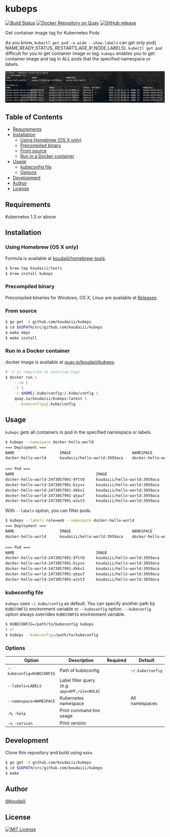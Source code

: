 # kubeps

[![Build Status](https://travis-ci.org/koudaiii/kubeps.svg?branch=master)](https://travis-ci.org/koudaiii/kubeps)
[![Docker Repository on Quay](https://quay.io/repository/koudaiii/kubeps/status "Docker Repository on Quay")](https://quay.io/repository/koudaiii/kubeps)
[![GitHub release](https://img.shields.io/github/release/koudaiii/kubeps.svg)](https://github.com/koudaiii/kubeps/releases)

Get container image tag for Kubernetes Pods

As you know, `kubectl get pod -o wide --show-labels` can get only pod( NAME,READY,STATUS, RESTARTS,AGE,IP,NODE,LABELS).
`kubectl get pod` difficult for you to get container image or tag.
`kubeps` enables you to get container image and tag in ALL pods that the specified namespace or labels.

![example](_images/example.png)

## Table of Contents

* [Requirements](#requirements)
* [Installation](#installation)
  + [Using Homebrew (OS X only)](#using-homebrew-os-x-only)
  + [Precompiled binary](#precompiled-binary)
  + [From source](#from-source)
  + [Run in a Docker container](#run-in-a-docker-container)
* [Usage](#usage)
  + [kubeconfig file](#kubeconfig-file)
  + [Options](#options)
* [Development](#development)
* [Author](#author)
* [License](#license)

## Requirements

Kubernetes 1.3 or above

## Installation

### Using Homebrew (OS X only)

Formula is available at [koudaiii/homebrew-tools](https://github.com/koudaiii/homebrew-tools).

```bash
$ brew tap koudaiii/tools
$ brew install kubeps
```

### Precompiled binary

Precompiled binaries for Windows, OS X, Linux are available at [Releases](https://github.com/koudaiii/kubeps/releases).

### From source

```bash
$ go get -d github.com/koudaiii/kubeps
$ cd $GOPATH/src/github.com/koudaiii/kubeps
$ make deps
$ make install
```

### Run in a Docker container

docker image is available at [quay.io/koudaiii/kubeps](https://quay.io/repository/koudaiii/kubeps).

```bash
# -t is required to colorize logs
$ docker run \
    --rm \
    -t \
    -v $HOME/.kube/config:/.kube/config \
    quay.io/koudaiii/kubeps:latest \
      -kubeconfig=/.kube/config
```

## Usage

`kubeps` gets all containers in pod in the specified namespace or labels.

```bash
$ kubeps --namespace docker-hello-world
=== Deployment ===
NAME                    IMAGE                           NAMESPACE
docker-hello-world      koudaiii/hello-world:3959aca    docker-hello-world

=== Pod ===
NAME                                    IMAGE                           STATUS  RESTARTS        START                           NAMESPACE
docker-hello-world-2473057991-9ftt0     koudaiii/hello-world:3959aca    Running 0               2016-11-18 14:27:21 +0900 JST   docker-hello-world
docker-hello-world-2473057991-biyvx     koudaiii/hello-world:3959aca    Running 0               2016-12-25 20:03:34 +0900 JST   docker-hello-world
docker-hello-world-2473057991-dkkv1     koudaiii/hello-world:3959aca    Running 0               2016-12-25 20:03:34 +0900 JST   docker-hello-world
docker-hello-world-2473057991-qtpu7     koudaiii/hello-world:3959aca    Running 0               2016-12-25 20:03:34 +0900 JST   docker-hello-world
docker-hello-world-2473057991-w1st3     koudaiii/hello-world:3959aca    Running 0               2016-12-25 20:03:34 +0900 JST   docker-hello-world
```

With `--labels` option, you can filter pods.


```bash
$ kubeps --labels role=web --namespace docker-hello-world
=== Deployment ===
NAME                    IMAGE                           NAMESPACE
docker-hello-world      koudaiii/hello-world:3959aca    docker-hello-world

=== Pod ===
NAME                                    IMAGE                           STATUS  RESTARTS        START                           NAMESPACE
docker-hello-world-2473057991-9ftt0     koudaiii/hello-world:3959aca    Running 0               2016-11-18 14:27:21 +0900 JST   docker-hello-world
docker-hello-world-2473057991-biyvx     koudaiii/hello-world:3959aca    Running 0               2016-12-25 20:03:34 +0900 JST   docker-hello-world
docker-hello-world-2473057991-dkkv1     koudaiii/hello-world:3959aca    Running 0               2016-12-25 20:03:34 +0900 JST   docker-hello-world
docker-hello-world-2473057991-qtpu7     koudaiii/hello-world:3959aca    Running 0               2016-12-25 20:03:34 +0900 JST   docker-hello-world
docker-hello-world-2473057991-w1st3     koudaiii/hello-world:3959aca    Running 0               2016-12-25 20:03:34 +0900 JST   docker-hello-world
```

### kubeconfig file

`kubeps` uses `~/.kube/config` as default.
You can specify another path by `KUBECONFIG` environment variable or `--kubeconfig` option.
`--kubeconfig` option always overrides `KUBECONFIG` environment variable.

```bash
$ KUBECONFIG=/path/to/kubeconfig kubeps
# or
$ kubeps --kubeconfig=/path/to/kubeconfig
```

### Options

|Option|Description|Required|Default|
|---------|-----------|-------|-------|
|`--kubeconfig=KUBECONFIG`|Path of kubeconfig||`~/.kube/config`|
|`--labels=LABELS`|Label filter query (e.g. `app=APP,role=ROLE`)|||
|`--namespace=NAMESPACE`|Kubernetes namespace||All namespaces|
|`-h`, `-help`|Print command line usage|||
|`-v`, `-version`|Print version|||

## Development

Clone this repository and build using `make`.

```bash
$ go get -d github.com/koudaiii/kubeps
$ cd $GOPATH/src/github.com/koudaiii/kubeps
$ make
```

## Author

[@koudaiii](https://github.com/koudaiii)

## License

[![MIT License](http://img.shields.io/badge/license-MIT-blue.svg?style=flat)](LICENSE)
